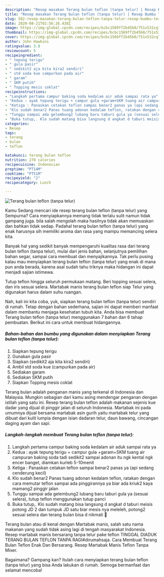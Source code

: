 ```yaml
---
description: "Resep masakan Terang bulan teflon (tanpa telur) | Resep Bumbu Terang bulan teflon (tanpa telur) Yang Bisa Manjain Lidah"
title: "Resep masakan Terang bulan teflon (tanpa telur) | Resep Bumbu Terang bulan teflon (tanpa telur) Yang Bisa Manjain Lidah"
slug: 582-resep-masakan-terang-bulan-teflon-tanpa-telur-resep-bumbu-terang-bulan-teflon-tanpa-telur-yang-bisa-manjain-lidah
date: 2020-08-21T02:56:26.438Z
image: https://img-global.cpcdn.com/recipes/bcbc1569ff2b45b0/751x532cq70/terang-bulan-teflon-tanpa-telur-foto-resep-utama.jpg
thumbnail: https://img-global.cpcdn.com/recipes/bcbc1569ff2b45b0/751x532cq70/terang-bulan-teflon-tanpa-telur-foto-resep-utama.jpg
cover: https://img-global.cpcdn.com/recipes/bcbc1569ff2b45b0/751x532cq70/terang-bulan-teflon-tanpa-telur-foto-resep-utama.jpg
author: John Hawkins
ratingvalue: 3.8
reviewcount: 5
recipeingredient:
- " tepung terigu"
- " gula pasir"
- " sedikit2 aja kita kira2 sendiri"
- " std soda kue campurkan pada air"
- " garam"
- " SKM putih"
- " Topping mesis coklat"
recipeinstructions:
- "Langkah pertama campur baking soda kedalam air aduk sampai rata ya"
- "Kedua : ayak tepung terigu + campur gula +garam+SKM tuang air campuran baking soda tadi sedikit2 sampai adonan itu ngk kental ngk encer banget, diamkan kurleb 5-10menit"
- "Ketiga : Panaskan cetakan teflon sampai benar2 panas ya (api sedang cenderung kecil)"
- "Klo sudah benar2 Panas tuang adonan kedalam teflon, ratakan dengan cara memutar teflon sampai ada pinggirannya ya biar ada kriuk2 kaya mamang2 pinggir jalan"
- "Tunggu sampai ada gelembung2 lubang baru taburi gula ya (sesuai selera), tutup teflon menggunakan tutup panci"
- "Buka tutup,. Klo sudah matang bisa langsung d angkat d taburi meisis potong JD 2 dan tumpuk JD satu biar mesis nya meleleh, potong2 sesuai selera dan terang bulan bisa d nikmati 🤤"
categories:
- Resep
tags:
- terang
- bulan
- teflon

katakunci: terang bulan teflon 
nutrition: 278 calories
recipecuisine: Indonesian
preptime: "PT14M"
cooktime: "PT51M"
recipeyield: "2"
recipecategory: Lunch

---
```



![Terang bulan teflon (tanpa telur)](https://img-global.cpcdn.com/recipes/bcbc1569ff2b45b0/751x532cq70/terang-bulan-teflon-tanpa-telur-foto-resep-utama.jpg)

Kamu Sedang mencari ide resep terang bulan teflon (tanpa telur) yang Sempurna? Cara menyiapkannya memang tidak terlalu sulit namun tidak gampang juga. bila salah mengolah maka hasilnya tidak akan memuaskan dan bahkan tidak sedap. Padahal terang bulan teflon (tanpa telur) yang enak harusnya sih memiliki aroma dan rasa yang mampu memancing selera kita.

Banyak hal yang sedikit banyak mempengaruhi kualitas rasa dari terang bulan teflon (tanpa telur), mulai dari jenis bahan, selanjutnya pemilihan bahan segar, sampai cara membuat dan menyajikannya. Tak perlu pusing kalau mau menyiapkan terang bulan teflon (tanpa telur) yang enak di mana pun anda berada, karena asal sudah tahu triknya maka hidangan ini dapat menjadi sajian istimewa.

Tutup teflon hingga seluruh permukaan matang. Beri topping sesuai selera, dan iris sesuai selera. Martabak manis terang bulan teflon siap Telur yang digunakan harus dalam suhu ruangan.


Nah, kali ini kita coba, yuk, siapkan terang bulan teflon (tanpa telur) sendiri di rumah. Tetap dengan bahan sederhana, sajian ini dapat memberi manfaat dalam membantu menjaga kesehatan tubuh kita. Anda bisa membuat Terang bulan teflon (tanpa telur) menggunakan 7 bahan dan 6 tahap pembuatan. Berikut ini cara untuk membuat hidangannya.

<!--inarticleads1-->

##### Bahan-bahan dan bumbu yang digunakan dalam menyiapkan Terang bulan teflon (tanpa telur):

1. Siapkan  tepung terigu
1. Gunakan  gula pasir
1. Siapkan  (sedikit2 aja kita kira2 sendiri)
1. Ambil  std soda kue (campurkan pada air)
1. Sediakan  garam
1. Sediakan  SKM putih
1. Siapkan  Topping mesis coklat


Terang bulan adalah penganan manis yang terkenal di Indonesia dan Malaysia. Mungkin sebagian dari kamu asing mendengar penganan dengan istilah yang satu ini. Resep terang bulan teflon adalah makanan sejenis kue dadar yang dijual di pinggir jalan di seluruh Indonesia. Martabak ini pada umumnya dijual bersama martabak asin gurih yaitu martabak telur yang dibuat dari kulit lumpia dengan isian dadaran telur, daun bawang, cincangan daging ayam dan sapi. 

<!--inarticleads2-->

##### Langkah-langkah membuat Terang bulan teflon (tanpa telur):

1. Langkah pertama campur baking soda kedalam air aduk sampai rata ya
1. Kedua : ayak tepung terigu + campur gula +garam+SKM tuang air campuran baking soda tadi sedikit2 sampai adonan itu ngk kental ngk encer banget, diamkan kurleb 5-10menit
1. Ketiga : Panaskan cetakan teflon sampai benar2 panas ya (api sedang cenderung kecil)
1. Klo sudah benar2 Panas tuang adonan kedalam teflon, ratakan dengan cara memutar teflon sampai ada pinggirannya ya biar ada kriuk2 kaya mamang2 pinggir jalan
1. Tunggu sampai ada gelembung2 lubang baru taburi gula ya (sesuai selera), tutup teflon menggunakan tutup panci
1. Buka tutup,. Klo sudah matang bisa langsung d angkat d taburi meisis potong JD 2 dan tumpuk JD satu biar mesis nya meleleh, potong2 sesuai selera dan terang bulan bisa d nikmati 🤤


Terang bulan atau di kenal dengan Martabak manis, salah satu nama makanan yang sudah tidak asing lagi di tengah masyarakat Indonesia. Resep martabak manis bersarang tanpa telur pake teflon TINGGAL DIADUK TERANG BULAN TEFLON TANPA RAGI#dirumahsaja. Cara Membuat Terang Bulan Teflon Enak Dan Bersarang. Resep Martabak Manis Teflon Tanpa Mixer. 

Bagaimana? Gampang kan? Itulah cara menyiapkan terang bulan teflon (tanpa telur) yang bisa Anda lakukan di rumah. Semoga bermanfaat dan selamat mencoba!
